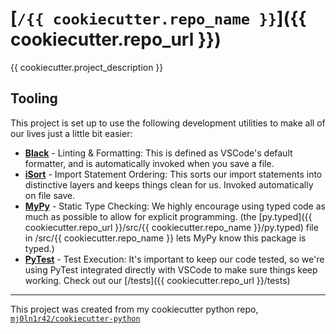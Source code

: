 # [`/{{ cookiecutter.repo_name }}`]({{ cookiecutter.repo_url }})

{{ cookiecutter.project_description }}

## Tooling
This project is set up to use the following development utilities to make all of our lives just a little bit easier:
- **[Black](https://black.readthedocs.io/en/stable/)** - Linting & Formatting:
This is defined as VSCode's default formatter, and is automatically invoked when you save a file.
- **[iSort](https://pycqa.github.io/isort/)** - Import Statement Ordering:
This sorts our import statements into distinctive layers and keeps things clean for us. Invoked automatically on file save.
- **[MyPy](https://mypy-lang.org/)** - Static Type Checking:
We highly encourage using typed code as much as possible to allow for explicit programming. (the [py.typed]({{ cookiecutter.repo_url }}/src/{{ cookiecutter.repo_name }}/py.typed) file in /src/{{ cookiecutter.repo_name }} lets MyPy know this package is typed.)
- **[PyTest](https://docs.pytest.org/)** - Test Execution:
It's important to keep our code tested, so we're using PyTest integrated directly with VSCode to make sure things keep working. Check out our [/tests]({{ cookiecutter.repo_url }}/tests)

---
This project was created from my cookiecutter python repo, [`mj0ln1r42/cookiecutter-python`](https://github.com/mj0ln1r42/cookiecutter-python)
